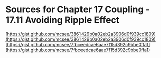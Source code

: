 # Sources for Chapter 17 Coupling - 17.11 Avoiding Ripple Effect

[https://gist.github.com/mcsee/3861429b0a02eb2a3906d0f939cc1809](https://gist.github.com/mcsee/3861429b0a02eb2a3906d0f939cc1809)
[https://gist.github.com/mcsee/7fbceedcae6aae7f15d392c9bbe0ffa1](https://gist.github.com/mcsee/7fbceedcae6aae7f15d392c9bbe0ffa1)